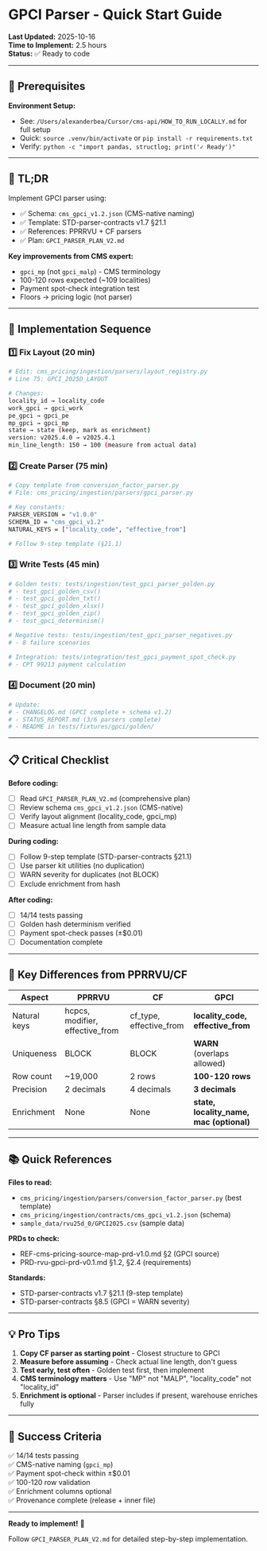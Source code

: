 # GPCI Parser - Quick Start Guide

**Last Updated:** 2025-10-16  
**Time to Implement:** 2.5 hours  
**Status:** ✅ Ready to code

---

## 🔧 **Prerequisites**

**Environment Setup:**
- See: `/Users/alexanderbea/Cursor/cms-api/HOW_TO_RUN_LOCALLY.md` for full setup
- Quick: `source .venv/bin/activate` or `pip install -r requirements.txt`
- Verify: `python -c "import pandas, structlog; print('✓ Ready')"`

---

## 🎯 **TL;DR**

Implement GPCI parser using:
- ✅ Schema: `cms_gpci_v1.2.json` (CMS-native naming)
- ✅ Template: STD-parser-contracts v1.7 §21.1
- ✅ References: PPRRVU + CF parsers
- ✅ Plan: `GPCI_PARSER_PLAN_V2.md`

**Key improvements from CMS expert:**
- `gpci_mp` (not `gpci_malp`) - CMS terminology
- 100-120 rows expected (~109 localities)
- Payment spot-check integration test
- Floors → pricing logic (not parser)

---

## 🚀 **Implementation Sequence**

### 1️⃣ Fix Layout (20 min)
```bash
# Edit: cms_pricing/ingestion/parsers/layout_registry.py
# Line 75: GPCI_2025D_LAYOUT

# Changes:
locality_id → locality_code
work_gpci → gpci_work
pe_gpci → gpci_pe
mp_gpci → gpci_mp
state → state (keep, mark as enrichment)
version: v2025.4.0 → v2025.4.1
min_line_length: 150 → 100 (measure from actual data)
```

### 2️⃣ Create Parser (75 min)
```bash
# Copy template from conversion_factor_parser.py
# File: cms_pricing/ingestion/parsers/gpci_parser.py

# Key constants:
PARSER_VERSION = "v1.0.0"
SCHEMA_ID = "cms_gpci_v1.2"
NATURAL_KEYS = ["locality_code", "effective_from"]

# Follow 9-step template (§21.1)
```

### 3️⃣ Write Tests (45 min)
```bash
# Golden tests: tests/ingestion/test_gpci_parser_golden.py
# - test_gpci_golden_csv()
# - test_gpci_golden_txt()
# - test_gpci_golden_xlsx()
# - test_gpci_golden_zip()
# - test_gpci_determinism()

# Negative tests: tests/ingestion/test_gpci_parser_negatives.py
# - 8 failure scenarios

# Integration: tests/integration/test_gpci_payment_spot_check.py
# - CPT 99213 payment calculation
```

### 4️⃣ Document (20 min)
```bash
# Update:
# - CHANGELOG.md (GPCI complete + schema v1.2)
# - STATUS_REPORT.md (3/6 parsers complete)
# - README in tests/fixtures/gpci/golden/
```

---

## 📋 **Critical Checklist**

**Before coding:**
- [ ] Read `GPCI_PARSER_PLAN_V2.md` (comprehensive plan)
- [ ] Review schema `cms_gpci_v1.2.json` (CMS-native)
- [ ] Verify layout alignment (locality_code, gpci_mp)
- [ ] Measure actual line length from sample data

**During coding:**
- [ ] Follow 9-step template (STD-parser-contracts §21.1)
- [ ] Use parser kit utilities (no duplication)
- [ ] WARN severity for duplicates (not BLOCK)
- [ ] Exclude enrichment from hash

**After coding:**
- [ ] 14/14 tests passing
- [ ] Golden hash determinism verified
- [ ] Payment spot-check passes (±$0.01)
- [ ] Documentation complete

---

## 🔑 **Key Differences from PPRRVU/CF**

| Aspect | PPRRVU | CF | GPCI |
|--------|--------|----|----|
| Natural keys | hcpcs, modifier, effective_from | cf_type, effective_from | **locality_code, effective_from** |
| Uniqueness | BLOCK | BLOCK | **WARN** (overlaps allowed) |
| Row count | ~19,000 | 2 rows | **100-120 rows** |
| Precision | 2 decimals | 4 decimals | **3 decimals** |
| Enrichment | None | None | **state, locality_name, mac (optional)** |

---

## 📚 **Quick References**

**Files to read:**
- `cms_pricing/ingestion/parsers/conversion_factor_parser.py` (best template)
- `cms_pricing/ingestion/contracts/cms_gpci_v1.2.json` (schema)
- `sample_data/rvu25d_0/GPCI2025.csv` (sample data)

**PRDs to check:**
- REF-cms-pricing-source-map-prd-v1.0.md §2 (GPCI source)
- PRD-rvu-gpci-prd-v0.1.md §1.2, §2.4 (requirements)

**Standards:**
- STD-parser-contracts v1.7 §21.1 (9-step template)
- STD-parser-contracts §8.5 (GPCI = WARN severity)

---

## 💡 **Pro Tips**

1. **Copy CF parser as starting point** - Closest structure to GPCI
2. **Measure before assuming** - Check actual line length, don't guess
3. **Test early, test often** - Golden test first, then implement
4. **CMS terminology matters** - Use "MP" not "MALP", "locality_code" not "locality_id"
5. **Enrichment is optional** - Parser includes if present, warehouse enriches fully

---

## 🎯 **Success Criteria**

✅ 14/14 tests passing  
✅ CMS-native naming (`gpci_mp`)  
✅ Payment spot-check within ±$0.01  
✅ 100-120 row validation  
✅ Enrichment columns optional  
✅ Provenance complete (release + inner file)  

---

**Ready to implement!** 🚀

Follow `GPCI_PARSER_PLAN_V2.md` for detailed step-by-step implementation.


